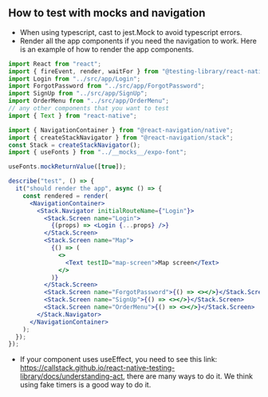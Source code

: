 ## How to test with mocks and navigation

- When using typescript, cast to jest.Mock to avoid typescript errors.
- Render all the app components if you need the navigation to work. Here is an example of how to render the app components.

```jsx
import React from "react";
import { fireEvent, render, waitFor } from "@testing-library/react-native";
import Login from "../src/app/Login";
import ForgotPassword from "../src/app/ForgotPassword";
import SignUp from "../src/app/SignUp";
import OrderMenu from "../src/app/OrderMenu";
// any other components that you want to test
import { Text } from "react-native";

import { NavigationContainer } from "@react-navigation/native";
import { createStackNavigator } from "@react-navigation/stack";
const Stack = createStackNavigator();
import { useFonts } from "../__mocks__/expo-font";

useFonts.mockReturnValue([true]);

describe("test", () => {
  it("should render the app", async () => {
    const rendered = render(
      <NavigationContainer>
        <Stack.Navigator initialRouteName={"Login"}>
          <Stack.Screen name="Login">
            {(props) => <Login {...props} />}
          </Stack.Screen>
          <Stack.Screen name="Map">
            {() => (
              <>
                <Text testID="map-screen">Map screen</Text>
              </>
            )}
          </Stack.Screen>
          <Stack.Screen name="ForgotPassword">{() => <></>}</Stack.Screen>
          <Stack.Screen name="SignUp">{() => <></>}</Stack.Screen>
          <Stack.Screen name="OrderMenu">{() => <></>}</Stack.Screen>
        </Stack.Navigator>
      </NavigationContainer>
    );
  });
});
```

- If your component uses useEffect, you need to see this link: https://callstack.github.io/react-native-testing-library/docs/understanding-act, there are many ways to do it. We think using fake timers is a good way to do it.
